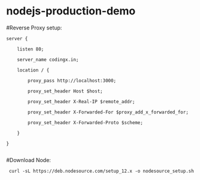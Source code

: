 # nodejs-production-demo

#Reverse Proxy setup: 
<p><code>server {<br>
    listen 80; <br>
    server_name codingx.in;<br>
    location / {<br>
        proxy_pass http://localhost:3000;<br>
        proxy_set_header Host $host;<br>
        proxy_set_header X-Real-IP $remote_addr;<br>
        proxy_set_header X-Forwarded-For $proxy_add_x_forwarded_for;<br>
        proxy_set_header X-Forwarded-Proto $scheme;<br>
    }<br>
}<br>
</code></p>

#Download Node: 
<p><code> curl -sL https://deb.nodesource.com/setup_12.x -o nodesource_setup.sh </code></p>
